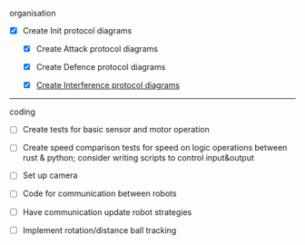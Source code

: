 organisation

- [x] Create Init protocol diagrams
  - [x] Create Attack protocol diagrams
  - [x] Create Defence protocol diagrams
  - [x] [Create Interference protocol diagrams](Diagrams/Interference_diagram.pdf)



---
coding

- [ ] Create tests for basic sensor and motor operation 

- [ ] Create speed comparison tests for speed on logic operations between rust & python; consider writing scripts to control input&output

- [ ] Set up camera

- [ ] Code for communication between robots

- [ ] Have communication update robot strategies

- [ ] Implement rotation/distance ball tracking